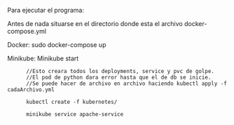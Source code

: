 Para ejecutar el programa:


Antes de nada situarse en el directorio donde esta el archivo docker-compose.yml

Docker: sudo docker-compose up      

Minikube: Minikube start 

          //Esto creara todos los deployments, service y pvc de golpe. 
          //El pod de python dara error hasta que el de db se inicie. 
          //Se puede hacer de archivo en archivo haciendo kubectl apply -f cadaArchivo.yml
          
          kubectl create -f kubernetes/      
          
          minikube service apache-service
